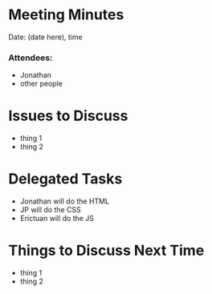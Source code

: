 # Meeting Minutes
Date: (date here), time

### Attendees:
- Jonathan
- other people

# Issues to Discuss
- thing 1
- thing 2

# Delegated Tasks
- Jonathan will do the HTML
- JP will do the CSS
- Erictuan will do the JS

# Things to Discuss Next Time
- thing 1
- thing 2
